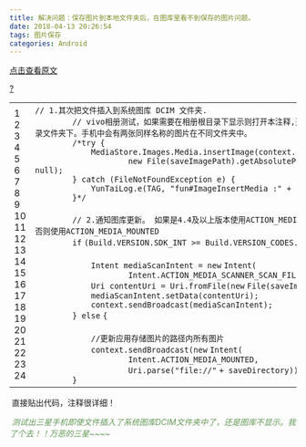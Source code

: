```yaml
---
title: 解决问题：保存图片到本地文件夹后，在图库里看不到保存的图片问题。
date: 2018-04-13 20:26:54
tags: 图片保存
categories: Android
---
```


[点击查看原文](https://www.cnblogs.com/bugzone/p/ACTION_MEDIA_SCANNER_SCAN_FILE.html)

<div id="cnblogs_post_body" class="blogpost-body ">
    <div class="cnblogs_Highlighter sh-gutter">
<div><div id="highlighter_135922" class="syntaxhighlighter  java"><div class="toolbar"><span><a href="#" class="toolbar_item command_help help">?</a></span></div><table border="0" cellpadding="0" cellspacing="0"><tbody><tr><td class="gutter"><div class="line number1 index0 alt2">1</div><div class="line number2 index1 alt1">2</div><div class="line number3 index2 alt2">3</div><div class="line number4 index3 alt1">4</div><div class="line number5 index4 alt2">5</div><div class="line number6 index5 alt1">6</div><div class="line number7 index6 alt2">7</div><div class="line number8 index7 alt1">8</div><div class="line number9 index8 alt2">9</div><div class="line number10 index9 alt1">10</div><div class="line number11 index10 alt2">11</div><div class="line number12 index11 alt1">12</div><div class="line number13 index12 alt2">13</div><div class="line number14 index13 alt1">14</div><div class="line number15 index14 alt2">15</div><div class="line number16 index15 alt1">16</div><div class="line number17 index16 alt2">17</div><div class="line number18 index17 alt1">18</div><div class="line number19 index18 alt2">19</div><div class="line number20 index19 alt1">20</div><div class="line number21 index20 alt2">21</div><div class="line number22 index21 alt1">22</div><div class="line number23 index22 alt2">23</div><div class="line number24 index23 alt1">24</div></td><td class="code"><div class="container"><div class="line number1 index0 alt2"><code class="java comments">// 1.其次把文件插入到系统图库 DCIM 文件夹.</code></div><div class="line number2 index1 alt1"><code class="java spaces">&nbsp;&nbsp;&nbsp;&nbsp;&nbsp;&nbsp;&nbsp;&nbsp;</code><code class="java comments">// vivo相册测试，如果需要在相册根目录下显示则打开本注释,这样会复制一份图片到根目录文件夹下。手机中会有两张同样名称的图片在不同文件夹中。</code></div><div class="line number3 index2 alt2"><code class="java spaces">&nbsp;&nbsp;&nbsp;&nbsp;&nbsp;&nbsp;&nbsp;&nbsp;</code><code class="java comments">/*try {</code></div><div class="line number4 index3 alt1"><code class="java spaces">&nbsp;&nbsp;&nbsp;&nbsp;&nbsp;&nbsp;&nbsp;&nbsp;&nbsp;&nbsp;&nbsp;&nbsp;</code><code class="java comments">MediaStore.Images.Media.insertImage(context.getContentResolver(),</code></div><div class="line number5 index4 alt2"><code class="java spaces">&nbsp;&nbsp;&nbsp;&nbsp;&nbsp;&nbsp;&nbsp;&nbsp;&nbsp;&nbsp;&nbsp;&nbsp;&nbsp;&nbsp;&nbsp;&nbsp;&nbsp;&nbsp;&nbsp;&nbsp;</code><code class="java comments">new File(saveImagePath).getAbsolutePath(), this.saveName, null);</code></div><div class="line number6 index5 alt1"><code class="java spaces">&nbsp;&nbsp;&nbsp;&nbsp;&nbsp;&nbsp;&nbsp;&nbsp;</code><code class="java comments">} catch (FileNotFoundException e) {</code></div><div class="line number7 index6 alt2"><code class="java spaces">&nbsp;&nbsp;&nbsp;&nbsp;&nbsp;&nbsp;&nbsp;&nbsp;&nbsp;&nbsp;&nbsp;&nbsp;</code><code class="java comments">YunTaiLog.e(TAG, "fun#ImageInsertMedia :" + e);</code></div><div class="line number8 index7 alt1"><code class="java spaces">&nbsp;&nbsp;&nbsp;&nbsp;&nbsp;&nbsp;&nbsp;&nbsp;</code><code class="java comments">}*/</code></div><div class="line number9 index8 alt2">&nbsp;</div><div class="line number10 index9 alt1"><code class="java spaces">&nbsp;&nbsp;&nbsp;&nbsp;&nbsp;&nbsp;&nbsp;&nbsp;</code><code class="java comments">// 2.通知图库更新。 如果是4.4及以上版本使用ACTION_MEDIA_SCANNER_SCAN_FILE，否则使用ACTION_MEDIA_MOUNTED</code></div><div class="line number11 index10 alt2"><code class="java spaces">&nbsp;&nbsp;&nbsp;&nbsp;&nbsp;&nbsp;&nbsp;&nbsp;</code><code class="java keyword">if</code> <code class="java plain">(Build.VERSION.SDK_INT &gt;= Build.VERSION_CODES.KITKAT) {</code></div><div class="line number12 index11 alt1">&nbsp;</div><div class="line number13 index12 alt2"><code class="java spaces">&nbsp;&nbsp;&nbsp;&nbsp;&nbsp;&nbsp;&nbsp;&nbsp;&nbsp;&nbsp;&nbsp;&nbsp;</code><code class="java plain">Intent mediaScanIntent = </code><code class="java keyword">new</code> <code class="java plain">Intent(</code></div><div class="line number14 index13 alt1"><code class="java spaces">&nbsp;&nbsp;&nbsp;&nbsp;&nbsp;&nbsp;&nbsp;&nbsp;&nbsp;&nbsp;&nbsp;&nbsp;&nbsp;&nbsp;&nbsp;&nbsp;&nbsp;&nbsp;&nbsp;&nbsp;</code><code class="java plain">Intent.ACTION_MEDIA_SCANNER_SCAN_FILE);</code></div><div class="line number15 index14 alt2"><code class="java spaces">&nbsp;&nbsp;&nbsp;&nbsp;&nbsp;&nbsp;&nbsp;&nbsp;&nbsp;&nbsp;&nbsp;&nbsp;</code><code class="java plain">Uri contentUri = Uri.fromFile(</code><code class="java keyword">new</code> <code class="java plain">File(saveImagePath));</code></div><div class="line number16 index15 alt1"><code class="java spaces">&nbsp;&nbsp;&nbsp;&nbsp;&nbsp;&nbsp;&nbsp;&nbsp;&nbsp;&nbsp;&nbsp;&nbsp;</code><code class="java plain">mediaScanIntent.setData(contentUri);</code></div><div class="line number17 index16 alt2"><code class="java spaces">&nbsp;&nbsp;&nbsp;&nbsp;&nbsp;&nbsp;&nbsp;&nbsp;&nbsp;&nbsp;&nbsp;&nbsp;</code><code class="java plain">context.sendBroadcast(mediaScanIntent);</code></div><div class="line number18 index17 alt1"><code class="java spaces">&nbsp;&nbsp;&nbsp;&nbsp;&nbsp;&nbsp;&nbsp;&nbsp;</code><code class="java plain">} </code><code class="java keyword">else</code> <code class="java plain">{</code></div><div class="line number19 index18 alt2">&nbsp;</div><div class="line number20 index19 alt1"><code class="java spaces">&nbsp;&nbsp;&nbsp;&nbsp;&nbsp;&nbsp;&nbsp;&nbsp;&nbsp;&nbsp;&nbsp;&nbsp;</code><code class="java comments">//更新应用存储图片的路径内所有图片</code></div><div class="line number21 index20 alt2"><code class="java spaces">&nbsp;&nbsp;&nbsp;&nbsp;&nbsp;&nbsp;&nbsp;&nbsp;&nbsp;&nbsp;&nbsp;&nbsp;</code><code class="java plain">context.sendBroadcast(</code><code class="java keyword">new</code> <code class="java plain">Intent(</code></div><div class="line number22 index21 alt1"><code class="java spaces">&nbsp;&nbsp;&nbsp;&nbsp;&nbsp;&nbsp;&nbsp;&nbsp;&nbsp;&nbsp;&nbsp;&nbsp;&nbsp;&nbsp;&nbsp;&nbsp;&nbsp;&nbsp;&nbsp;&nbsp;</code><code class="java plain">Intent.ACTION_MEDIA_MOUNTED,</code></div><div class="line number23 index22 alt2"><code class="java spaces">&nbsp;&nbsp;&nbsp;&nbsp;&nbsp;&nbsp;&nbsp;&nbsp;&nbsp;&nbsp;&nbsp;&nbsp;&nbsp;&nbsp;&nbsp;&nbsp;&nbsp;&nbsp;&nbsp;&nbsp;</code><code class="java plain">Uri.parse(</code><code class="java string">"file://"</code> <code class="java plain">+ saveDirectory)));</code></div><div class="line number24 index23 alt1"><code class="java spaces">&nbsp;&nbsp;&nbsp;&nbsp;&nbsp;&nbsp;&nbsp;&nbsp;</code><code class="java plain">}</code></div></div></td></tr></tbody></table></div></div>
</div>
<p>&nbsp;直接贴出代码，注释很详细！</p>
<p>&nbsp;<span style="color: #629755; font-style: italic;">测试出三星手机即使文件插入了系统图库DCIM文件夹中了，还是图库不显示。我了个去！！万恶的三星~~~~</span></p>
</div>